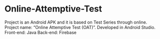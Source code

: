 # Online-Attemptive-Test 
Project is an Android APK and it is based on Test Series through online. Project name: “Online Attemptive Test (OAT)”. Developed in Android Studio. Front-end: Java Back-end: Firebase
